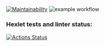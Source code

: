 ##
[![Maintainability](https://api.codeclimate.com/v1/badges/78b17d4ebdd2f0c93a33/maintainability)](https://codeclimate.com/github/IliaisaChamp/frontend-project-lvl1/maintainability)
![example workflow](https://github.com/github/IliaisaChamp/frontend-project-lvl1/actions/workflows/github-actions.yml/badge.svg)

### Hexlet tests and linter status:
[![Actions Status](https://github.com/IliaisaChamp/frontend-project-lvl1/workflows/hexlet-check/badge.svg)](https://github.com/IliaisaChamp/frontend-project-lvl1/actions)